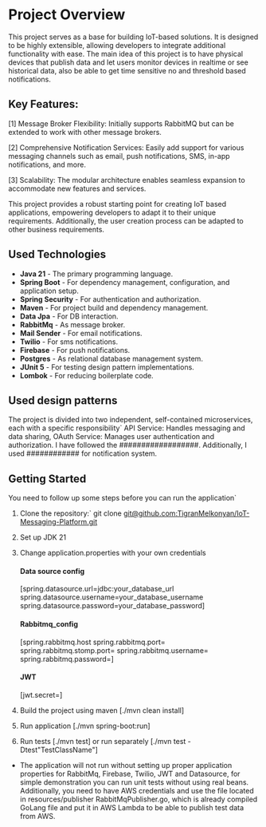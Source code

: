# Project Overview

This project serves as a base for building IoT-based solutions.
It is designed to be highly extensible, allowing developers to integrate additional
functionality with ease.
The main idea of this project is to have physical devices that publish data and
let users monitor devices in realtime or see historical data, also be able to get
time sensitive no and threshold based notifications.

## Key Features:

[1] Message Broker Flexibility:
Initially supports RabbitMQ but can be extended to work with other message brokers.

[2] Comprehensive Notification Services:
Easily add support for various messaging channels such as email, push notifications,
SMS, in-app notifications, and more.

[3] Scalability:
The modular architecture enables seamless expansion to accommodate new features and services.

This project provides a robust starting point for creating IoT based applications, empowering
developers to adapt it to their unique requirements.
Additionally, the user creation process can be adapted to other business requirements.

## Used Technologies

- **Java 21** - The primary programming language.
- **Spring Boot** - For dependency management, configuration, and application setup.
- **Spring Security** - For authentication and authorization.
- **Maven** - For project build and dependency management.
- **Data Jpa** - For DB interaction.
- **RabbitMq** - As message broker.
- **Mail Sender** - For email notifications.
- **Twilio** - For sms notifications.
- **Firebase** - For push notifications.
- **Postgres** - As relational database management system.
- **JUnit 5** - For testing design pattern implementations.
- **Lombok** - For reducing boilerplate code.

## Used design patterns

The project is divided into two independent, self-contained microservices, each with
a specific responsibility`
API Service: Handles messaging and data sharing,
OAuth Service: Manages user authentication and authorization.
I have followed the ##################.
Additionally, I used ############ for notification system.

## Getting Started

You need to follow up some steps before you can run the application`

1. Clone the repository:`
   git clone [git@github.com:TigranMelkonyan/IoT-Messaging-Platform.git]()

2. Set up JDK 21

3. Change application.properties with your own credentials

   #### Data source config
   [spring.datasource.url=jdbc:your_database_url
   spring.datasource.username=your_database_username
   spring.datasource.password=your_database_password]

   #### Rabbitmq_config
   [spring.rabbitmq.host
   spring.rabbitmq.port=
   spring.rabbitmq.stomp.port=
   spring.rabbitmq.username=
   spring.rabbitmq.password=]

   #### JWT 
   [jwt.secret=]

4. Build the project using maven
   [./mvn clean install]

5. Run application
   [./mvn spring-boot:run]

6. Run tests
   [./mvn test]
   or run separately
   [./mvn test -Dtest"TestClassName"]


* The application will not run without setting up proper application properties
  for RabbitMq, Firebase, Twilio, JWT and Datasource, for simple demonstration you
  can run unit tests without using real beans.
  Additionally, you need to have AWS credentials and use the file located in
  resources/publisher RabbitMqPublisher.go, which is already compiled GoLang file
  and put it in AWS Lambda to be able to publish test data from AWS.